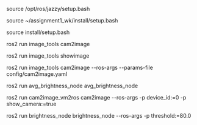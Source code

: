 



source /opt/ros/jazzy/setup.bash

source ~/assignment1_wk/install/setup.bash

source install/setup.bash

ros2 run image_tools cam2image

ros2 run image_tools showimage

ros2 run image_tools cam2image --ros-args --params-file config/cam2image.yaml

ros2 run avg_brightness_node avg_brightness_node

ros2 run cam2image_vm2ros cam2image --ros-args -p device_id:=0 -p show_camera:=true

ros2 run brightness_node brightness_node --ros-args -p threshold:=80.0
